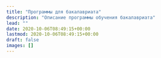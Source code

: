 ```yaml
---
title: "Программы для бакалавриата"
description: "Описание программы обучения бакалавриата"
lead: ""
date: 2020-10-06T08:49:15+00:00
lastmod: 2020-10-06T08:49:15+00:00
draft: false
images: []
---
```

